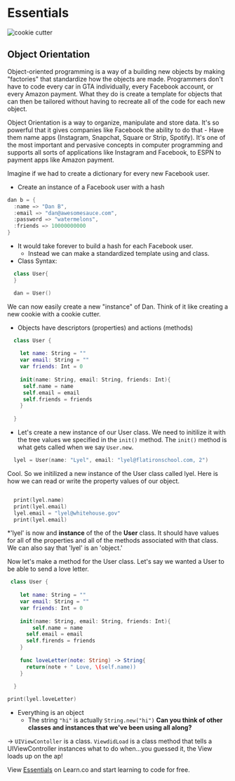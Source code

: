 # Essentials

![cookie cutter](http://stephenmatlock.com/wp-content/uploads/2013/02/Cookie_Cutter_s.jpg)

## Object Orientation
Object-oriented programming is a way of a building new objects by making "factories" that standardize how the objects are made. Programmers don't have to code every car in GTA individually, every Facebook account, or every Amazon payment. What they do is create a template for objects that can then be tailored without having to recreate all of the code for each new object.

Object Orientation is a way to organize, manipulate and store data. It's so powerful that it gives companies like Facebook the ability to do that - Have them name apps (Instagram, Snapchat, Square or Strip, Spotify). It's one of the most important and pervasive concepts in computer programming and supports all sorts of applications like Instagram and Facebook, to ESPN to payment apps like Amazon payment.

Imagine if we had to create a dictionary for every new Facebook user.  
+ Create an instance of a Facebook user with a hash


```swift
dan b = {
  :name => "Dan B",
  :email => "dan@awesomesauce.com",
  :password => "watermelons",
  :friends => 10000000000
}
```
+ It would take forever to build a hash for each Facebook user.
  * Instead we can make a standardized template using and class.
+ Class Syntax:

```swift
  class User{
  }

  dan = User()
```
We can now easily create a new "instance" of Dan.  Think of it like creating a new cookie with a cookie cutter.  
+ Objects have descriptors (properties) and actions (methods)

```swift
  class User {
  
    let name: String = ""
    var email: String = ""
    var friends: Int = 0
    
    init(name: String, email: String, friends: Int){
     self.name = name
     self.email = email
     self.friends = friends
    }
    
  }
```
+ Let's create a new instance of our User class.  We need to initilize it with the tree values we specified in the `init()` method. The `init()` method is what gets called when we say `User.new`.
 
```swift
  lyel = User(name: "Lyel", email: "lyel@flatironschool.com, 2")
```

Cool.  So we initilized a new instance of the User class called lyel.  Here is how we can read or write the property values of our object.
```swift

  print(lyel.name)
  print(lyel.email)
  lyel.email = "lyel@whitehouse.gov"
  print(lyel.email)


```
*'lyel' is now and **instance** of the of the **User** class.  It should have values for all of the properties and all of the methods associated with that class.  We can also say that 'lyel' is an 'object.'  

Now let's make a method for the User class.  Let's say we wanted a User to be able to send a love letter. 

```swift
 class User {
  
    let name: String = ""
    var email: String = ""
    var friends: Int = 0
    
    init(name: String, email: String, friends: Int){
        self.name = name
      self.email = email
      self.firends = friends
    }
    
    func loveLetter(note: String) -> String{
      return(note + " Love, \(self.name))
    }
  
  }

print(lyel.loveLetter)
```

+ Everything is an object
  * The string `"hi"` is actually `String.new("hi")`
**Can you think of other classes and instances that we've been using all along?**

-> `UIViewContoller` is a class.  `ViewdidLoad` is a class method that tells a UIViewController instances what to do when...you guessed it, the View loads up on the ap!



<p data-visibility='hidden'>View <a href='https://learn.co/lessons/pc-ios-essentials-oo' title='Essentials'>Essentials</a> on Learn.co and start learning to code for free.</p>
